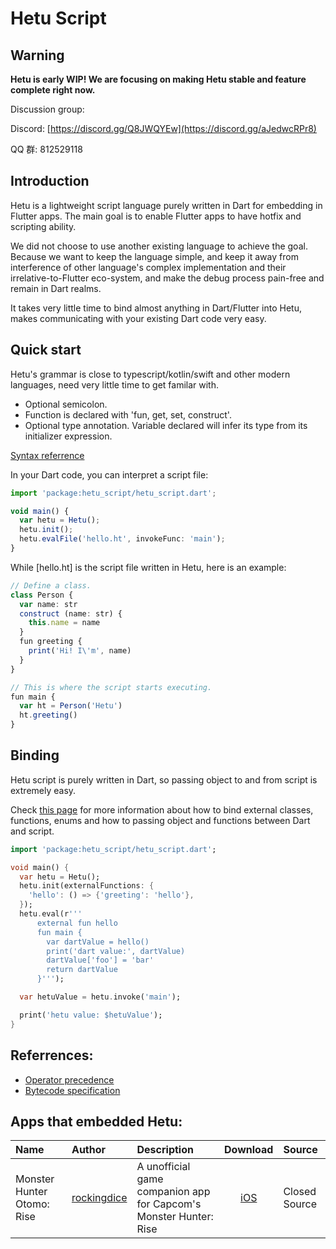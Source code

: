 # Hetu Script

## Warning

**Hetu is early WIP! We are focusing on making Hetu stable and feature complete right now.**

Discussion group:

Discord: [https://discord.gg/Q8JWQYEw](https://discord.gg/aJedwcRPr8)

QQ 群: 812529118

## Introduction

Hetu is a lightweight script language purely written in Dart for embedding in Flutter apps. The main goal is to enable Flutter apps to have hotfix and scripting ability.

We did not choose to use another existing language to achieve the goal. Because we want to keep the language simple, and keep it away from interference of other language's complex implementation and their irrelative-to-Flutter eco-system, and make the debug process pain-free and remain in Dart realms.

It takes very little time to bind almost anything in Dart/Flutter into Hetu, makes communicating with your existing Dart code very easy.

## Quick start

Hetu's grammar is close to typescript/kotlin/swift and other modern languages, need very little time to get familar with.

- Optional semicolon.
- Function is declared with 'fun, get, set, construct'.
- Optional type annotation. Variable declared will infer its type from its initializer expression.

[Syntax referrence](https://github.com/hetu-script/hetu-script/blob/master/docs/docs/en-US/syntax/index.md)

In your Dart code, you can interpret a script file:

```typescript
import 'package:hetu_script/hetu_script.dart';

void main() {
  var hetu = Hetu();
  hetu.init();
  hetu.evalFile('hello.ht', invokeFunc: 'main');
}
```

While [hello.ht] is the script file written in Hetu, here is an example:

```typescript
// Define a class.
class Person {
  var name: str
  construct (name: str) {
    this.name = name
  }
  fun greeting {
    print('Hi! I\'m', name)
  }
}

// This is where the script starts executing.
fun main {
  var ht = Person('Hetu')
  ht.greeting()
}
```

## Binding

Hetu script is purely written in Dart, so passing object to and from script is extremely easy.

Check [this page](https://github.com/hetu-script/hetu-script/blob/master/docs/docs/en-US/binding/index.md) for more information about how to bind external classes, functions, enums and how to passing object and functions between Dart and script.

```dart
import 'package:hetu_script/hetu_script.dart';

void main() {
  var hetu = Hetu();
  hetu.init(externalFunctions: {
    'hello': () => {'greeting': 'hello'},
  });
  hetu.eval(r'''
      external fun hello
      fun main {
        var dartValue = hello()
        print('dart value:', dartValue)
        dartValue['foo'] = 'bar'
        return dartValue
      }''');

  var hetuValue = hetu.invoke('main');

  print('hetu value: $hetuValue');
}
```

## Referrences:

- [Operator precedence](https://github.com/hetu-script/hetu-script/blob/master/docs/docs/en-US/operator_precedence/index.md)
- [Bytecode specification](https://github.com/hetu-script/hetu-script/blob/master/docs/docs/en-US/bytecode_specification/index.md)

## Apps that embedded Hetu:

| Name                       | Author                                        | Description                                                       |                     Download                      | Source        |
| :------------------------- | :-------------------------------------------- | :---------------------------------------------------------------- | :-----------------------------------------------: | :------------ |
| Monster Hunter Otomo: Rise | [rockingdice](https://github.com/rockingdice) | A unofficial game companion app for Capcom's Monster Hunter: Rise | [iOS](https://apps.apple.com/cn/app/id1561983275) | Closed Source |
